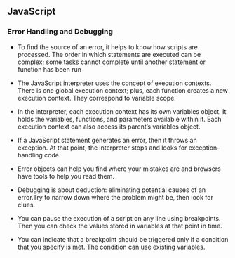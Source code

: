 ## JavaScript

### Error Handling and Debugging

* To find the source of an error, it helps to know how scripts are processed. The order in which statements are executed can be complex; some tasks cannot complete until another statement or function has been run

* The JavaScript interpreter uses the concept of execution contexts. There is one global execution context; plus, each function creates a new execution context. They correspond to variable scope.

* In the interpreter, each execution context has its own variables object. It holds the variables, functions, and parameters available within it. Each execution context can also access its parent’s variables object.

* If a JavaScript statement generates an error, then it throws an exception. At that point, the interpreter stops and looks for exception-handling code. 

* Error objects can help you find where your mistakes are and browsers have tools to help you read them. 

* Debugging is about deduction: eliminating potential causes of an error.Try to narrow down where the problem might be, then look for clues. 

* You can pause the execution of a script on any line using breakpoints. Then you can check the values stored in variables at that point in time. 

* You can indicate that a breakpoint should be triggered only if a condition that you specify is met. The condition can use existing variables.

